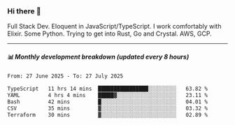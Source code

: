 ### Hi there 👋

Full Stack Dev. Eloquent in JavaScript/TypeScript. I work comfortably with Elixir. Some Python. Trying to get into Rust, Go and Crystal. AWS, GCP.

***

##### 📊 Monthly development breakdown (updated every 8 hours)

<!--START_SECTION:waka-->

```txt
From: 27 June 2025 - To: 27 July 2025

TypeScript   11 hrs 14 mins  ████████████████░░░░░░░░░   63.82 %
YAML         4 hrs 4 mins    █████▓░░░░░░░░░░░░░░░░░░░   23.11 %
Bash         42 mins         █░░░░░░░░░░░░░░░░░░░░░░░░   04.01 %
CSV          35 mins         ▓░░░░░░░░░░░░░░░░░░░░░░░░   03.32 %
Terraform    30 mins         ▓░░░░░░░░░░░░░░░░░░░░░░░░   02.89 %
```

<!--END_SECTION:waka-->
